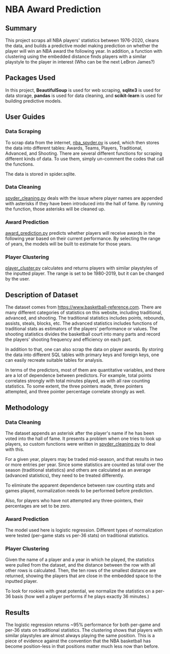 # NBA Award Prediction

## Summary

This project scraps all NBA players' statistics between 1976-2020, cleans the data, and builds a predictive model making prediction on whether the player will win an NBA award the following year. In addition, a function with clustering using the embedded distance finds players with a similar playstyle to the player in interest (Who can be the next LeBron James?)

## Packages Used

In this project, **BeautifulSoup** is used for web scraping, **sqlite3** is used for data storage, **pandas** is used for data cleaning, and **scikit-learn** is used for building predictive models.

## User Guides

### Data Scraping

To scrap data from the internet, [nba_spyder.py](nba_spyder.py) is used, which then stores the data into different tables: Awards, Teams, Players, Traditional, Advanced, and Shooting. There are several different functions for scraping different kinds of data. To use them, simply un-comment the codes that call the functions.

The data is stored in spider.sqlite.

### Data Cleaning

[spyder_cleaning.py](spyder_cleaning.py) deals with the issue where player names are appended with asterisks if they have been introduced into the hall of fame. By running the function, those asterisks will be cleaned up.

### Award Prediction

[award_prediction.py](award_prediction.py) predicts whether players will receive awards in the following year based on their current performance. By selecting the range of years, the models will be built to estimate for those years.

### Player Clustering

[player_cluster.py](player_cluster.py) calculates and returns players with similar playstyles of the inputted player. The range is set to be 1980-2019, but it can be changed by the user.

## Description of Dataset

The dataset comes from https://www.basketball-reference.com. There are many different categories of statistics on this website, including traditional, advanced, and shooting. The traditional statistics includes points, rebounds, assists, steals, blocks, etc. The advanced statistics includes functions of traditional stats as estimators of the players' performance or values. The shooting statistics divides the basketball court into many parts and record the players' shooting frequency and efficiency on each part.

In addition to that, one can also scrap the data on player awards. By storing the data into different SQL tables with primary keys and foreign keys, one can easily recreate suitable tables for analysis.

In terms of the predictors, most of them are quantitative variables, and there are a lot of dependence between predictors. For example, total points correlates strongly with total minutes played, as with all raw counting statistics. To some extent, the three pointers made, three pointers attempted, and three pointer percentage correlate strongly as well.

## Methodology

### Data Cleaning

The dataset appends an asterisk after the player's name if he has been voted into the hall of fame. It presents a problem when one tries to look up players, so custom functions were written in [spyder_cleaning.py](spyder_cleaning.py) to deal with this.

For a given year, players may be traded mid-season, and that results in two or more entries per year. Since some statistics are counted as total over the season (traditional statistics) and others are calculated as an average (advanced statistics), they need to be treated differently.

To eliminate the apparent dependence between raw counting stats and games played, normalization needs to be performed before prediction.

Also, for players who have not attempted any three-pointers, their percentages are set to be zero.

### Award Prediction

The model used here is logistic regression. Different types of normalization were tested (per-game stats vs per-36 stats) on traditional statistics.

### Player Clustering

Given the name of a player and a year in which he played, the statistics were pulled from the dataset, and the distance between the row with all other rows is calculated. Then, the ten rows of the smallest distance are returned, showing the players that are close in the embedded space to the inputted player.

To look for rookies with great potential, we normalize the statistics on a per-36 basis (how well a player performs if he plays exactly 36 minutes.)

## Results

The logistic regression returns ~95% performance for both per-game and per-36 stats on traditional statistics. The clustering shows that players with similar playstyles are almost always playing the same position. This is a piece of evidence against the convention that the NBA basketball has become position-less in that positions matter much less now than before.



